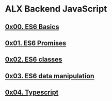 # ALX Backend JavaScript

## [0x00. ES6 Basics](0x00-ES6_basic)
## [0x01. ES6 Promises](0x01-ES6_promise)
## [0x02. ES6 classes](0x02-ES6_classes)
## [0x03. ES6 data manipulation](0x03-ES6_data_manipulation)
## [0x04. Typescript](0x04-TypeScript)
